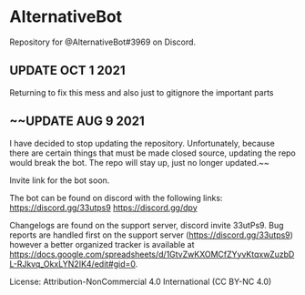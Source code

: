 # AlternativeBot
Repository for @AlternativeBot#3969 on Discord.

UPDATE OCT 1 2021
------------------
Returning to fix this mess and also just to gitignore the important parts

~~UPDATE AUG 9 2021
------------------
I have decided to stop updating the repository. Unfortunately, because there are certain things that must be made closed source, updating the repo would break the bot. The repo will stay up, just no longer updated.~~

Invite link for the bot soon.

The bot can be found on discord with the following links:
https://discord.gg/33utps9
https://discord.gg/dpy

Changelogs are found on the support server, discord invite 33utPs9.
Bug reports are handled first on the support server (https://discord.gg/33utps9) however a better organized tracker is available at https://docs.google.com/spreadsheets/d/1GtvZwKXOMCfZYyvKtqxwZuzbDL-RJkvq_OkxLYN2IK4/edit#gid=0. 

License:
Attribution-NonCommercial 4.0 International (CC BY-NC 4.0)
